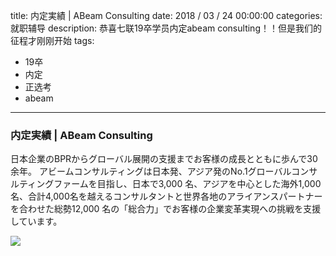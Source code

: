 title: 内定実績 | ABeam Consulting
date: 2018 / 03 / 24 00:00:00
categories: 就职辅导
description: 恭喜七联19卒学员内定abeam consulting！！但是我们的征程才刚刚开始
tags: 
- 19卒
- 内定
- 正选考
- abeam

---

### 内定実績 | ABeam Consulting

日本企業のBPRからグローバル展開の支援までお客様の成長とともに歩んで30余年。
アビームコンサルティングは日本発、アジア発のNo.1グローバルコンサルティングファームを目指し、日本で3,000 名、アジアを中心とした海外1,000 名、合計4,000名を越えるコンサルタントと世界各地のアライアンスパートナーを合わせた総勢12,000 名の「総合力」でお客様の企業変革実現への挑戦を支援しています。

![](http://wx1.sinaimg.cn/mw690/a9a40e85gy1fpo361xko8j20p018gad8.jpg)